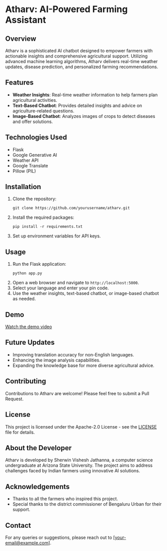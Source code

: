 
# Atharv: AI-Powered Farming Assistant



## Overview

Atharv is a sophisticated AI chatbot designed to empower farmers with actionable insights and comprehensive agricultural support. Utilizing advanced machine learning algorithms, Atharv delivers real-time weather updates, disease prediction, and personalized farming recommendations.

## Features

- **Weather Insights**: Real-time weather information to help farmers plan agricultural activities.
- **Text-Based Chatbot**: Provides detailed insights and advice on agriculture-related questions.
- **Image-Based Chatbot**: Analyzes images of crops to detect diseases and offer solutions.

## Technologies Used

- Flask
- Google Generative AI
- Weather API
- Google Translate
- Pillow (PIL)

## Installation

1. Clone the repository:
   ```
   git clone https://github.com/yourusername/atharv.git
   ```
2. Install the required packages:
   ```
   pip install -r requirements.txt
   ```
3. Set up environment variables for API keys.

## Usage

1. Run the Flask application:
   ```
   python app.py
   ```
2. Open a web browser and navigate to `http://localhost:5000`.
3. Select your language and enter your pin code.
4. Use the weather insights, text-based chatbot, or image-based chatbot as needed.

## Demo

[Watch the demo video](https://www.youtube.com/embed/jJL5GvtCNUQ)

## Future Updates

- Improving translation accuracy for non-English languages.
- Enhancing the image analysis capabilities.
- Expanding the knowledge base for more diverse agricultural advice.

## Contributing

Contributions to Atharv are welcome! Please feel free to submit a Pull Request.

## License

This project is licensed under the Apache-2.0 License - see the [LICENSE](LICENSE) file for details.

## About the Developer

Atharv is developed by Sherwin Vishesh Jathanna, a computer science undergraduate at Arizona State University. The project aims to address challenges faced by Indian farmers using innovative AI solutions.

## Acknowledgements

- Thanks to all the farmers who inspired this project.
- Special thanks to the district commissioner of Bengaluru Urban for their support.

## Contact

For any queries or suggestions, please reach out to [your-email@example.com].
